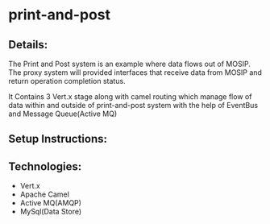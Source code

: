 # print-and-post



## Details:
The Print and Post system is an example where data flows out of MOSIP. The proxy system will provided interfaces that receive data from MOSIP and return operation completion status.

It Contains 3 Vert.x stage along with camel routing which manage flow of data within and outside of print-and-post system with the help of EventBus and Message Queue(Active MQ)


## Setup Instructions:


## Technologies:
- Vert.x 
- Apache Camel 
- Active MQ(AMQP)
- MySql(Data Store)
